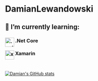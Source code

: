 # DamianLewandowski

## 🌱 I’m currently learning:
### <img align="left" src="https://upload.wikimedia.org/wikipedia/commons/e/ee/.NET_Core_Logo.svg" alt=".net" height="30"/> .Net Core
### <img align="left" src="https://upload.wikimedia.org/wikipedia/commons/e/ee/.NET_Core_Logo.svg" alt="xamarin" height="30"/> Xamarin
<br/>

[![Damian's GitHub stats](https://github-readme-stats.vercel.app/api?username=gingerninjaa&theme=synthwave&show_icons=true)](https://github.com/anuraghazra/github-readme-stats)
